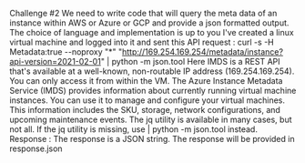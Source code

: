 Challenge #2
We need to write code that will query the meta data of an instance within AWS or Azure or GCP and provide a json formatted output.
The choice of language and implementation is up to you
I've created a linux virtual machine and logged into it and sent this API request :
curl -s -H Metadata:true --noproxy "*" "http://169.254.169.254/metadata/instance?api-version=2021-02-01" | python -m json.tool
 Here IMDS is a REST API that's available at a well-known, non-routable IP address (169.254.169.254). You can only access it from within the VM. 
 The Azure Instance Metadata Service (IMDS) provides information about currently running virtual machine instances. 
 You can use it to manage and configure your virtual machines. This information includes the SKU, storage, network configurations, and upcoming maintenance events. 
 The jq utility is available in many cases, but not all. If the jq utility is missing, use | python -m json.tool instead.
 Response :
 The response is a JSON string.
 The response will be provided in response.json
